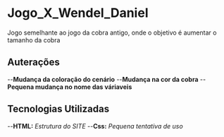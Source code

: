 # Jogo_X_Wendel_Daniel
Jogo semelhante ao jogo da cobra antigo, onde o objetivo é aumentar o tamanho da cobra

## Auterações
--**Mudança da coloração do cenário**
--**Mudança na cor da cobra**
--**Pequena mudança no nome das váriaveis**

## Tecnologias Utilizadas
--**HTML:** _Estrutura do SITE_
--**Css:** _Pequena tentativa de uso_

